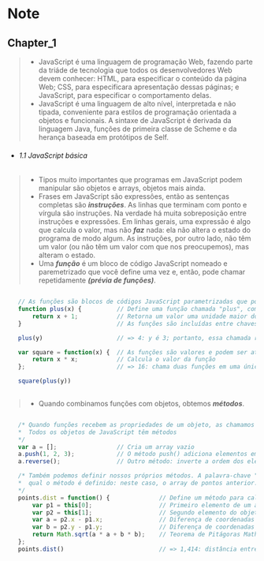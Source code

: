 # Note

## Chapter_1

> - JavaScript é uma linguagem de programação Web, fazendo parte da triáde de tecnologia que todos os desenvolvedores Web devem conhecer: HTML, para especificar o conteúdo da página Web; CSS, para especificara apresentação dessas páginas; e JavaScript, para especificar o comportamento delas.
> - JavaScript é uma linguagem de alto nível, interpretada e não tipada, conveniente para estilos de programação orientada a objetos e funcionais. A sintaxe de JavaScript é derivada da linguagem Java, funções de primeira classe de Scheme e da herança baseada em protótipos de Self.

- ###### 1.1 JavaScript básica
 > + Tipos muito importantes que programas em JavaScript podem manipular são objetos e arrays, objetos mais ainda.
 > + Frases em JavaScript são expressôes, então as sentenças completas são ***instruções***. As linhas que terminam com ponto e vírgula são instruções. Na verdade há muita sobreposição entre instruções e expressões. Em linhas gerais, uma expressão é algo que calcula o valor, mas não ***faz*** nada: ela não altera o estado do	programa de modo algum. As instruções, por outro lado, não têm um valor (ou não têm um valor com que nos preocupemos), mas alteram o estado.
 > + Uma ***função*** é um bloco de código JavaScript nomeado e paremetrizado que você define uma vez e, então, pode chamar repetidamente ***(prévia de funções)***.

 ```javascript
 
	// As funções são blocos de códigos JavaScript parametrizadas que podemos chamar.
	function plus(x) {			// Define uma função chamada "plus", com o parâmetro "x"
		return x + 1;			// Retorna um valor uma unidade maior do que o que foi passado
	}							// As funções são incluídas entre chaves

	plus(y)						// => 4: y é 3; portanto, essa chamada retorna 3 + 1

	var square = function(x) {	// As funções são valores e podem ser atribuidos a variáveis
		return x * x;			// Calcula o valor da função
	};							// => 16: chama duas funções em uma única expressão

	square(plus(y))
	
 ```
 > + Quando combinamos funções com objetos, obtemos ***métodos***.

 ```javascript

	/* Quando funções recebem as propriedades de um objeto, as chamamos de ***métodos***.
	*  Todos os objetos de JavaScript têm métodos
	*/
	var a = [];					// Cria um array vazio
	a.push(1, 2, 3);			// O método push() adiciona elementos em um array
	a.reverse();				// Outro método: inverte a ordem dos elementos

	/* Também podemos definir nossos próprios métodos. A palavra-chave "this" se refere ao objeto na
	*  qual o método é definido: neste caso, o array de pontos anterior.
	*/
	points.dist = function() {				// Define um método para calcular a distância entre pontos
		var p1 = this[0];					// Primeiro elemento de um array que chamamos
		var p2 = this[1];					// Segundo elemento do objeto "this"
		var a = p2.x - p1.x;				// Diferença de coordenadas X
		var b = p2.y - p1.y;				// Diferença de coordenadas Y
		return Math.sqrt(a * a + b * b);	// Teorema de Pitágoras Math.sqrt() calcula a raiz quadrada
	};
	points.dist()							// => 1,414: distância entre nossos 2 pontos
 ```